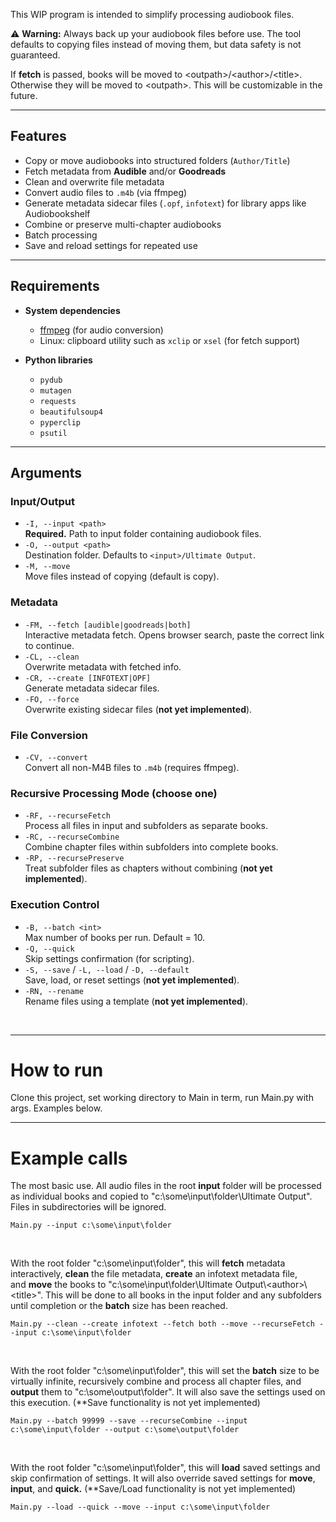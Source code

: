 This WIP program is intended to simplify processing audiobook files.

⚠️ **Warning:** Always back up your audiobook files before use. The tool defaults to copying files instead of moving them, but data safety is not guaranteed.

If **fetch** is passed, books will be moved to &lt;outpath&gt;/&lt;author&gt;/&lt;title&gt;. Otherwise they will be moved to &lt;outpath&gt;. This will be customizable in the future.

---

## Features

- Copy or move audiobooks into structured folders (`Author/Title`)
- Fetch metadata from **Audible** and/or **Goodreads**
- Clean and overwrite file metadata
- Convert audio files to `.m4b` (via ffmpeg)
- Generate metadata sidecar files (`.opf`, `infotext`) for library apps like Audiobookshelf
- Combine or preserve multi-chapter audiobooks
- Batch processing
- Save and reload settings for repeated use

---

## Requirements

- **System dependencies**
  - [ffmpeg](https://ffmpeg.org/) (for audio conversion)
  - Linux: clipboard utility such as `xclip` or `xsel` (for fetch support)

- **Python libraries**
  - `pydub`
  - `mutagen`
  - `requests`
  - `beautifulsoup4`
  - `pyperclip`
  - `psutil`

---


## Arguments

### Input/Output
- `-I, --input <path>`  
  **Required.** Path to input folder containing audiobook files.  
- `-O, --output <path>`  
  Destination folder. Defaults to `<input>/Ultimate Output`.  
- `-M, --move`  
  Move files instead of copying (default is copy).

### Metadata
- `-FM, --fetch [audible|goodreads|both]`  
  Interactive metadata fetch. Opens browser search, paste the correct link to continue.  
- `-CL, --clean`  
  Overwrite metadata with fetched info.  
- `-CR, --create [INFOTEXT|OPF]`  
  Generate metadata sidecar files.  
- `-FO, --force`  
  Overwrite existing sidecar files (**not yet implemented**).  

### File Conversion
- `-CV, --convert`  
  Convert all non-M4B files to `.m4b` (requires ffmpeg).

### Recursive Processing Mode (choose one)
- `-RF, --recurseFetch`  
  Process all files in input and subfolders as separate books.  
- `-RC, --recurseCombine`  
  Combine chapter files within subfolders into complete books.  
- `-RP, --recursePreserve`  
  Treat subfolder files as chapters without combining (**not yet implemented**).

### Execution Control
- `-B, --batch <int>`  
  Max number of books per run. Default = 10.  
- `-Q, --quick`  
  Skip settings confirmation (for scripting).  
- `-S, --save` / `-L, --load` / `-D, --default`  
  Save, load, or reset settings (**not yet implemented**).  
- `-RN, --rename`  
  Rename files using a template (**not yet implemented**).

&nbsp;

---

# How to run

Clone this project, set working directory to Main in term, run Main.py with args. Examples below.

---

# Example calls

The most basic use. All audio files in the root **input** folder will be processed as individual books and copied to "c:\\some\\input\\folder\\Ultimate Output". Files in subdirectories will be ignored.

`Main.py --input c:\some\input\folder`

&nbsp;

With the root folder "c:\\some\\input\\folder", this will **fetch** metadata interactively, **clean** the file metadata, **create** an infotext metadata file, and **move** the books to "c:\\some\\input\\folder\\Ultimate Output\\&lt;author&gt;\\&lt;title&gt;". This will be done to all books in the input folder and any subfolders until completion or the **batch** size has been reached.

`Main.py --clean --create infotext --fetch both --move --recurseFetch --input c:\some\input\folder`

&nbsp;

With the root folder "c:\\some\\input\\folder", this will set the **batch** size to be virtually infinite, recursively combine and process all chapter files, and **output** them to "c:\\some\\output\\folder". It will also save the settings used on this execution. (**Save functionality is not yet implemented)

`Main.py --batch 99999 --save --recurseCombine --input c:\some\input\folder --output c:\some\output\folder`

&nbsp;

With the root folder "c:\\some\\input\\folder", this will **load** saved settings and skip confirmation of settings. It will also override saved settings for **move**, **input**, and **quick.** (**Save/Load functionality is not yet implemented)

`Main.py --load --quick --move --input c:\some\input\folder`






